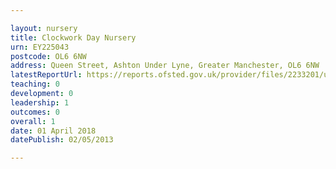```yaml
---

layout: nursery
title: Clockwork Day Nursery
urn: EY225043
postcode: OL6 6NW
address: Queen Street, Ashton Under Lyne, Greater Manchester, OL6 6NW
latestReportUrl: https://reports.ofsted.gov.uk/provider/files/2233201/urn/EY225043.pdf
teaching: 0
development: 0
leadership: 1
outcomes: 0
overall: 1
date: 01 April 2018 
datePublish: 02/05/2013

---
```

